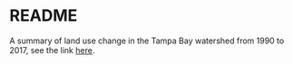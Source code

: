 # README 

A summary of land use change in the Tampa Bay watershed from 1990 to 2017, see the link [here](https://tbep-tech.github.io/landuse/). 